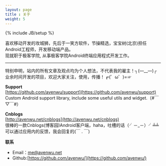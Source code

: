 ```yaml
---
layout: page
title : 关于
weight: 5
---
```

{% include JB/setup %}

喜欢移动开发的攻城狮，先后于一笑方软件，节操精选，宝宝树(北京)担任Android工程师，开发移动端产品。  
现就职于极客学院, 从事极客学院Android终端应用程式开发工作。

---

特别申明，站内的所有文章及观点均为个人想法，不代表我的雇主！┐(—__—)┌  
业余时间开发的项目，欢迎大家关注，使用，传播！┏(゜ω゜)=☞

**Support**  
[https://github.com/avenwu/support](https://github.com/avenwu/support)  
Custom Android support library, include some useful utils and widget.（#￣▽￣#）

**Cnblogs**  
[http://avenwu.net/cnblogs](http://avenwu.net/cnblogs)  
很棒的一款Cnblogs(博客园)Android客户端，haha，吐槽的话（╯－_－）╯╧╧可以通过应用内的反馈，我会回复的(￣ . ￣)


**联系**

* Email：<me@avenwu.net>
* Github:[https://github.com/avenwu/](https://github.com/avenwu/)
                     


